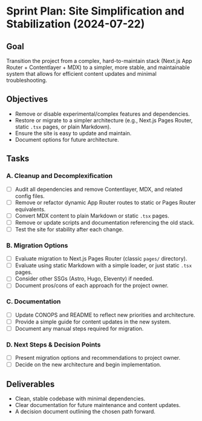# Sprint Plan: Site Simplification and Stabilization (2024-07-22)

## Goal
Transition the project from a complex, hard-to-maintain stack (Next.js App Router + Contentlayer + MDX) to a simpler, more stable, and maintainable system that allows for efficient content updates and minimal troubleshooting.

## Objectives
- Remove or disable experimental/complex features and dependencies.
- Restore or migrate to a simpler architecture (e.g., Next.js Pages Router, static `.tsx` pages, or plain Markdown).
- Ensure the site is easy to update and maintain.
- Document options for future architecture.

## Tasks

### A. Cleanup and Decomplexification
- [ ] Audit all dependencies and remove Contentlayer, MDX, and related config files.
- [ ] Remove or refactor dynamic App Router routes to static or Pages Router equivalents.
- [ ] Convert MDX content to plain Markdown or static `.tsx` pages.
- [ ] Remove or update scripts and documentation referencing the old stack.
- [ ] Test the site for stability after each change.

### B. Migration Options
- [ ] Evaluate migration to Next.js Pages Router (classic `pages/` directory).
- [ ] Evaluate using static Markdown with a simple loader, or just static `.tsx` pages.
- [ ] Consider other SSGs (Astro, Hugo, Eleventy) if needed.
- [ ] Document pros/cons of each approach for the project owner.

### C. Documentation
- [ ] Update CONOPS and README to reflect new priorities and architecture.
- [ ] Provide a simple guide for content updates in the new system.
- [ ] Document any manual steps required for migration.

### D. Next Steps & Decision Points
- [ ] Present migration options and recommendations to project owner.
- [ ] Decide on the new architecture and begin implementation.

## Deliverables
- Clean, stable codebase with minimal dependencies.
- Clear documentation for future maintenance and content updates.
- A decision document outlining the chosen path forward. 